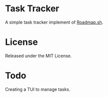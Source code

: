 # Task Tracker

A simple task tracker implement of [Roadmap.sh](https://roadmap.sh/projects/task-tracker).

# License

Released under the MIT License.

# Todo

Creating a TUI to manage tasks.
